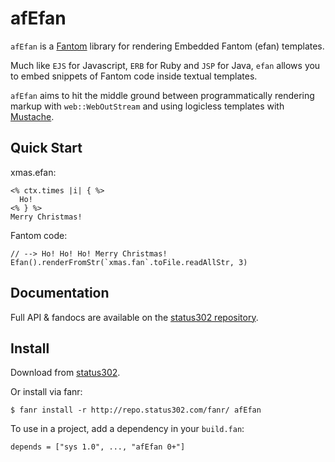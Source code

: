 # afEfan

`afEfan` is a [Fantom](http://fantom.org/) library for rendering Embedded Fantom (efan) templates.

Much like `EJS` for Javascript, `ERB` for Ruby and `JSP` for Java, `efan` allows you to embed snippets of Fantom code inside textual templates.

`afEfan` aims to hit the middle ground between programmatically rendering markup with `web::WebOutStream` and using logicless templates with [Mustache](https://bitbucket.org/xored/mustache/).



## Quick Start

xmas.efan:

    <% ctx.times |i| { %>
      Ho! 
    <% } %>
    Merry Christmas!


Fantom code:

    // --> Ho! Ho! Ho! Merry Christmas!
    Efan().renderFromStr(`xmas.fan`.toFile.readAllStr, 3)



## Documentation

Full API & fandocs are available on the [status302 repository](http://repo.status302.com/doc/afEfan/#overview).



## Install

Download from [status302](http://repo.status302.com/browse/afEfan).

Or install via fanr:

    $ fanr install -r http://repo.status302.com/fanr/ afEfan

To use in a project, add a dependency in your `build.fan`:

    depends = ["sys 1.0", ..., "afEfan 0+"]
